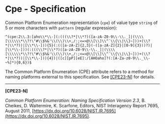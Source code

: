 # Cpe - Specification

Common Platform Enumeration representation (`cpe`) of value type `string` of 5
or more characters with `pattern`
(regular expression):

```regexp
^(cpe:2\\.3:[aho\\*\\-](:(((\\?*|\\*?)([a-zA-Z0-9\\-\\._]|(\\\\[\\\\\\*\\?!\"#\\$%&'\\(\\)\\+,/:;<=>@\\[\\]\\^`\\{\\|\\}~]))+(\\?*|\\*?))|[\\*\\-])){5}(:(([a-zA-Z]{2,3}(-([a-zA-Z]{2}|[0-9]{3}))?)|[\\*\\-]))(:(((\\?*|\\*?)([a-zA-Z0-9\\-\\._]|(\\\\[\\\\\\*\\?!\"#\\$%&'\\(\\)\\+,/:;<=>@\\[\\]\\^`\\{\\|\\}~]))+(\\?*|\\*?))|[\\*\\-])){4})|([c][pP][eE]:/[AHOaho]?(:[A-Za-z0-9\\._\\-~%]*){0,6})$
```

The Common Platform Enumeration (CPE) attribute refers to a method for naming
platforms external to this specification. See [[CPE23-N]](#cpe23-n) for details.

___

<a name="cpe23-n"/>**[CPE23-N]**

_Common Platform Enumeration: Naming Specification Version 2.3_, B. Cheikes, D.
Waltermire, K. Scarfone, Editors, NIST Interagency Report 7695, August
2011, [https://dx.doi.org/10.6028/NIST.IR.7695](https://dx.doi.org/10.6028/NIST.IR.7695).
